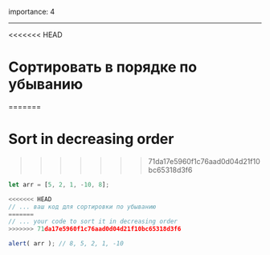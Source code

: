 importance: 4

---

<<<<<<< HEAD
# Сортировать в порядке по убыванию
=======
# Sort in decreasing order
>>>>>>> 71da17e5960f1c76aad0d04d21f10bc65318d3f6

```js
let arr = [5, 2, 1, -10, 8];

<<<<<<< HEAD
// ... ваш код для сортировки по убыванию
=======
// ... your code to sort it in decreasing order
>>>>>>> 71da17e5960f1c76aad0d04d21f10bc65318d3f6

alert( arr ); // 8, 5, 2, 1, -10
```

